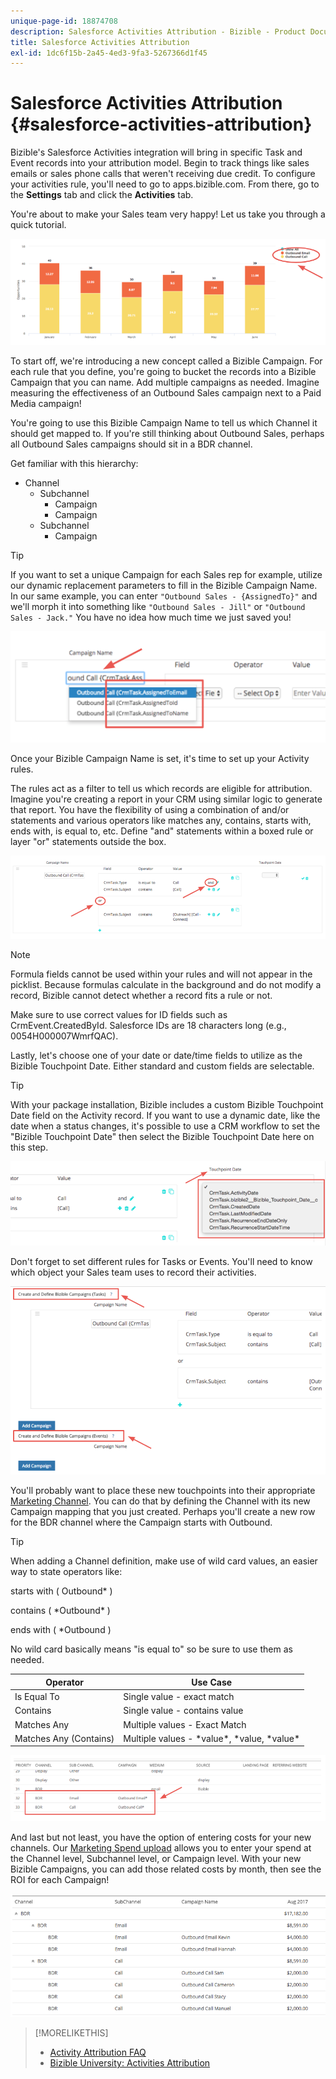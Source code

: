 ```yaml
---
unique-page-id: 18874708
description: Salesforce Activities Attribution - Bizible - Product Documentation
title: Salesforce Activities Attribution
exl-id: 1dc6f15b-2a45-4ed3-9fa3-5267366d1f45
---
```

# Salesforce Activities Attribution {#salesforce-activities-attribution}

Bizible's Salesforce Activities integration will bring in specific Task and Event records into your attribution model. Begin to track things like sales emails or sales phone calls that weren't receiving due credit. To configure your activities rule, you'll need to go to apps.bizible.com. From there, go to the **Settings** tab and click the **Activities** tab.

You're about to make your Sales team very happy! Let us take you through a quick tutorial.

![](assets/1.png)

To start off, we're introducing a new concept called a Bizible Campaign. For each rule that you define, you're going to bucket the records into a Bizible Campaign that you can name. Add multiple campaigns as needed. Imagine measuring the effectiveness of an Outbound Sales campaign next to a Paid Media campaign!

You're going to use this Bizible Campaign Name to tell us which Channel it should get mapped to. If you're still thinking about Outbound Sales, perhaps all Outbound Sales campaigns should sit in a BDR channel.

Get familiar with this hierarchy:

* Channel
    * Subchannel
        * Campaign
        * Campaign
    * Subchannel
        * Campaign

>[!TIP]
>
>If you want to set a unique Campaign for each Sales rep for example, utilize our dynamic replacement parameters to fill in the Bizible Campaign Name. In our same example, you can enter `"Outbound Sales - {AssignedTo}"` and we'll morph it into something like `"Outbound Sales - Jill"` or `"Outbound Sales - Jack."` You have no idea how much time we just saved you!

![](assets/2.png)

Once your Bizible Campaign Name is set, it's time to set up your Activity rules.

The rules act as a filter to tell us which records are eligible for attribution. Imagine you're creating a report in your CRM using similar logic to generate that report. You have the flexibility of using a combination of and/or statements and various operators like matches any, contains, starts with, ends with, is equal to, etc. Define "and" statements within a boxed rule or layer "or" statements outside the box.

![](assets/3.png)

>[!NOTE]
>
>Formula fields cannot be used within your rules and will not appear in the picklist. Because formulas calculate in the background and do not modify a record, Bizible cannot detect whether a record fits a rule or not.
>
>Make sure to use correct values for ID fields such as CrmEvent.CreatedById. Salesforce IDs are 18 characters long (e.g., 0054H000007WmrfQAC).

Lastly, let's choose one of your date or date/time fields to utilize as the Bizible Touchpoint Date. Either standard and custom fields are selectable.

>[!TIP]
>
>With your package installation, Bizible includes a custom Bizible Touchpoint Date field on the Activity record. If you want to use a dynamic date, like the date when a status changes, it's possible to use a CRM workflow to set the "Bizible Touchpoint Date" then select the Bizible Touchpoint Date here on this step.

![](assets/4.png)

Don't forget to set different rules for Tasks or Events. You'll need to know which object your Sales team uses to record their activities.

![](assets/5.png)

You'll probably want to place these new touchpoints into their appropriate [Marketing Channel](https://apps.bizible.com/MyAccount/Business?busView=false&id=10#!/MyAccount/Business/Account.Settings.SettingsHome?tab=Channels.Online%20Channels). You can do that by defining the Channel with its new Campaign mapping that you just created. Perhaps you'll create a new row for the BDR channel where the Campaign starts with Outbound.

>[!TIP]
>
>When adding a Channel definition, make use of wild card values, an easier way to state operators like:
>
>starts with ( Outbound&#42; )
>
>contains ( &#42;Outbound&#42; )
>
>ends with ( &#42;Outbound )
>
>No wild card basically means "is equal to" so be sure to use them as needed.

| **Operator** |**Use Case** |
|---|---|
| Is Equal To |Single value - exact match |
| Contains |Single value - contains value |
| Matches Any |Multiple values - Exact Match |
| Matches Any (Contains) |Multiple values - &#42;value&#42;, &#42;value, &#42;value&#42; |

![](assets/6.png)

And last but not least, you have the option of entering costs for your new channels. Our [Marketing Spend upload](https://apps.bizible.com/MyAccount/Business?busView=false&id=10#!/MyAccount/Business/Account.Settings.SettingsHome?tab=Reporting.Marketing%20Spend) allows you to enter your spend at the Channel level, Subchannel level, or Campaign level. With your new Bizible Campaigns, you can add those related costs by month, then see the ROI for each Campaign!

![](assets/7.png)

>[!MORELIKETHIS]
>
>* [Activity Attribution FAQ](/help/advanced-marketo-measure-features/activities-attribution/activities-attribution-faq.md)
>* [Bizible University: Activities Attribution](https://universityonline.marketo.com/courses/additional-features-1/#/page/5be3747e5b62f440323a468a)
